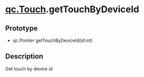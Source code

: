 # [qc.Touch](Touch.md).getTouchByDeviceId

## Prototype
* qc.Pointer getTouchByDeviceId(id:int)

## Description
Get touch by device id
